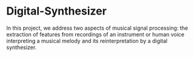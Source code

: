 # Digital-Synthesizer
In this project,  we address two aspects of musical signal processing: the extraction of features from recordings of an instrument or human voice interpreting a musical melody and its reinterpretation by a digital synthesizer.
